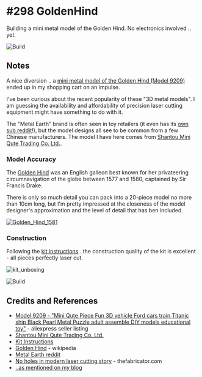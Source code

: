 # #298 GoldenHind

Building a mini metal model of the Golden Hind. No electronics involved .. yet.

![Build](./assets/GoldenHind_build.jpg?raw=true)

## Notes

A nice diversion .. a
[mini metal model of the Golden Hind (Model 9209)](https://www.aliexpress.com/item/Mini-Qute-Piece-Fun-3D-vehicle-Ford-cars-train-Titanic-ship-Black-Pearl-Metal-Puzzle-adult/32613478600.html)
ended up in my shopping cart on an impulse.

I've been curious about the recent popularity of these "3D metal models".
I am guessing the availability and affordability of precision laser cutting equipment might have something to do with it.

The "Metal Earth" brand is often seen in toy retailers
(it even has its [own sub reddit](https://www.reddit.com/r/metalearth/)!),
but the model designs all see to be common from a few Chinese manufacturers.
The model I have here comes from [Shantou Mini Qute Trading Co. Ltd.](https://mqfun.en.alibaba.com/).

### Model Accuracy

The [Golden Hind](https://en.wikipedia.org/wiki/Golden_Hind) was an English galleon best known for her privateering circumnavigation of the globe between 1577 and 1580, captained by Sir Francis Drake.

There is only so much detail you can pack into a 20-piece model no more than 10cm long,
but I'm pretty impressed at the closeness of the model designer's approximation and the level of detail that has ben included.

[![Golden_Hind_1581](https://upload.wikimedia.org/wikipedia/en/b/b8/Golden_Hind_1581.jpg)](https://en.wikipedia.org/wiki/File:Golden_Hind_1581.jpg#/media/File:Golden_Hind_1581.jpg)

### Construction

Following the [kit instructions](./assets/kit_instructions.pdf?raw=true)..
the construction quality of the kit is excellent - all pieces perfectly laser cut.

![kit_unboxing](./assets/kit_unboxing.jpg?raw=true)

![Build](./assets/GoldenHind_build.jpg?raw=true)

## Credits and References
* [Model 9209 - "Mini Qute Piece Fun 3D vehicle Ford cars train Titanic ship Black Pearl Metal Puzzle adult assemble DIY models educational toy"](https://www.aliexpress.com/item/Mini-Qute-Piece-Fun-3D-vehicle-Ford-cars-train-Titanic-ship-Black-Pearl-Metal-Puzzle-adult/32613478600.html) - aliexpress seller listing
* [Shantou Mini Qute Trading Co. Ltd.](https://mqfun.en.alibaba.com/)
* [Kit Instructions](./assets/kit_instructions.pdf?raw=true)
* [Golden Hind](https://en.wikipedia.org/wiki/Golden_Hind) - wikipedia
* [Metal Earth reddit](https://www.reddit.com/r/metalearth/)
* [No holes in modern laser cutting story](http://www.thefabricator.com/article/lasercutting/no-holes-in-modern-laser-cutting-story) - thefabricator.com
* [..as mentioned on my blog](https://blog.tardate.com/2017/05/leap298-the-golden-hind.html)
